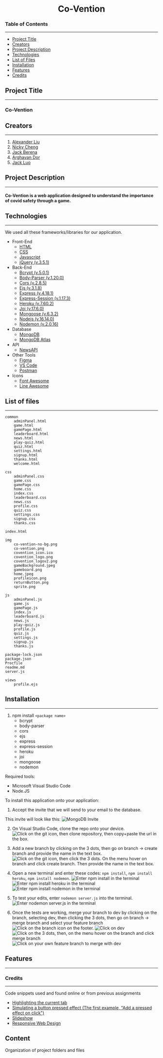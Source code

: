 <h1 align="center">Co-Vention</h1>

### Table of Contents
---
* [Project Title](#project-title)
* [Creators](#creators)
* [Project Description](#project-description)
* [Technologies](#technologies)
* [List of Files](#list-of-files)
* [Installation](#installation)
* [Features](#features)
* [Credits](#credits)

## Project Title
---
<h3>Co-Vention</h3>

## Creators
---
1. [Alexander Liu](https://github.com/A1exander-liU)
2. [Nicky Cheng](https://github.com/RealGoldenGeneral)
3. [Jack Berena](https://github.com/jackberena)
4. [Arghavan Dor](https://github.com/ArghavanDor18)
5. [Jack Luo](https://github.com/LzhJack)

## Project Description
---
<h4>Co-Vention is a web application designed to understand the importance of covid safety through a game.</h4>

## Technologies
---
We used all these frameworks/libraries for our application.
- Front-End
    - [HTML](https://html.com/)
    - [CSS](https://www.w3.org/Style/CSS/Overview.en.html)
    - [Javascript](https://www.javascript.com/)
    - [jQuery (v.3.5.1)](https://api.jquery.com/)
- Back-End
    - [Bcrypt (v.5.0.1)](https://www.npmjs.com/package/bcrypt)
    - [Body-Parser (v.1.20.0)](https://www.npmjs.com/package/body-parser)
    - [Cors (v.2.8.5)](https://www.npmjs.com/package/cors)
    - [Ejs (v.3.1.8)](https://ejs.co/)
    - [Express (v.4.18.1)](http://expressjs.com/)
    - [Express-Session (v.1.17.3)](http://expressjs.com/en/resources/middleware/session.html)
    - [Heroku (v.7.60.2)](https://www.heroku.com/)
    - [Joi (v.17.6.0)](https://joi.dev/)
    - [Mongoose (v.6.3.2)](https://mongoosejs.com/docs/index.html)
    - [Nodejs (v.16.14.0)](https://nodejs.org/en/)
    - [Nodemon (v.2.0.16)](https://www.npmjs.com/package/nodemon)
- Database
    - [MongoDB](https://www.mongodb.com/)
    - [MongoDB Atlas](https://www.mongodb.com/atlas/database)
- API
    - [NewsAPI](https://newsapi.org/)
- Other Tools   
    - [Figma](https://www.figma.com/ui-design-tool/)
    - [VS Code](https://code.visualstudio.com/)
    - [Postman](https://www.postman.com/)
- Icons
    - [Font Awesome](https://fontawesome.com/)
    - [Line Awesome](https://icons8.com/line-awesome)


## List of files
---
```
common
    adminPanel.html
    game.html
    gamePage.html
    leaderboard.html
    news.html
    play-quiz.html
    quiz.html
    settings.html
    signup.html
    thanks.html
    welcome.html

css
    adminPanel.css
    game.css
    gamePage.css
    home.css
    index.css
    leaderboard.css
    news.css
    profile.css
    quiz.css
    settings.css
    signup.css
    thanks.css

index.html

img
    co-vention-no-bg.png
    co-vention.png
    covention_icon.ico
    covention_logo.png
    covention_logov2.png
    gameBackground.jpeg
    gameboard.png
    home.jpeg
    profileicon.png
    returnButton.png
    sprite.png

js
    adminPanel.js
    game.js
    gamePage.js
    index.js
    leaderboard.js
    news.js
    play-quiz.js
    profile.js
    quiz.js
    settings.js
    signup.js
    thanks.js

package-lock.json
package.json
Procfile
readme.md
server.js

views
    profile.ejs
```

## Installation
---
1. npm install `<package name>`
    - bcrypt
    - body-parser
    - cors
    - ejs
    - express
    - express-session
    - heroku
    - joi
    - mongoose
    - nodemon


Required tools:
- Microsoft Visual Studio Code
- Node.JS

To install this application onto your application:

1. Accept the invite that we will send to your email to the database.

This invite will look like this:
![MongoDB Invite](./img/1.png)

2. On Visual Studio Code, clone the repo onto your device.
![Click on the git icon, then clone repository, then copy+paste the url in the box.](./img/2.png)

3. Add a new branch by clicking on the 3 dots, then go on branch -> create branch and provide the name in the text box.
![Click on the git icon, then click the 3 dots. On the menu hover on branch and click create branch. Then provide the name in the text box.](./img/6.png)

4. Open a new terminal and enter these codes: ```npm install```, ```npm install heroku```, ```npm install nodemon```.
![Enter npm install in the terminal](./img/3.png)
![Enter npm install heroku in the terminal](./img/4.png)
![Enter npm install nodemon in the terminal](./img/5.png)

5. To test your edits, enter ```nodemon server.js``` into the terminal.
![Enter nodemon server.js in the terminal](./img/7.png)

6. Once the tests are working, merge your branch to dev by clicking on the branch, selecting dev, then clicking the 3 dots, then go on branch -> merge branch and select your feature branch
![Click on the branch icon on the footer.](./img/10.png)
![Click on dev](./img/11.png)
![Click on the 3 dots, then, on the menu hover on the branch and click merge branch](./img/8.png)
![Click on your own feature branch to merge with dev](./img/9.png)


## Features
---


### Credits
---
Code snippets used and found online or from previous assignments
* [Highlighting the current tab](https://www.w3schools.com/howto/howto_js_tabs.asp)
* [Simulating a button pressed effect (The first example, "Add a pressed effect on click")](https://www.w3schools.com/howto/howto_css_animate_buttons.asp)
* [Slideshow](https://www.w3schools.com/howto/howto_js_slideshow.asp)
* [Responsive Web Design](https://www.w3schools.com/css/css_rwd_intro.asp)


## Content
Organization of project folders and files
